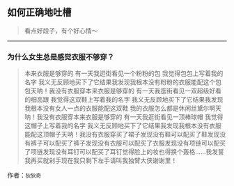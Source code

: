 ## 如何正确地吐槽

> 看点好段子，有个好心情～


 
---

### 为什么女生总是感觉衣服不够穿？

> 本来衣服是够穿的 有一天我逛街看见一个粉粉的包 我觉得包包上写着我的名字 我义无反顾地买下了它结果我发现我根本没有粉粉的衣服能配这个包包天呐！我没有衣服穿本来衣服是够穿的 有一天我逛街看见一双超级好看的细高跟 我觉得这双鞋上写着我的名字 我义无反顾地买下了它结果我发现我根本没有女人一点的衣服能配这双鞋 我的衣服怎么都是休闲丝黛尔啊天呐！我没有衣服穿本来衣服是够穿的 有一天我逛街看见一顶棒球帽 我觉得这帽子上写着我的名字 我义无反顾地买下了它结果我发现我根本没有衣服能配这顶帽子天呐！我没有衣服穿买了裙子发现没有鞋可以配买了鞋发现没有裤子可以配买了裤子发现没有衣服可以配买了衣服发现没有项链可以配买了项链发现没有耳钉可以配买了耳钉觉得脸上的妆也得换个轰格……我发誓我再买就剁手现在我只剩下左手请叫我独臂大侠谢谢里！


作者：`狄狄奇`